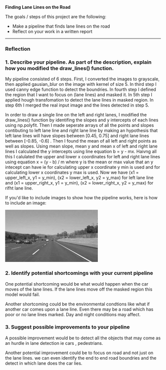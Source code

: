 **Finding Lane Lines on the Road**

The goals / steps of this project are the following:
* Make a pipeline that finds lane lines on the road
* Reflect on your work in a written report


[//]: # (Image References)

[image1]: ./examples/grayscale.jpg "Grayscale"

---

### Reflection

### 1. Describe your pipeline. As part of the description, explain how you modified the draw_lines() function.

My pipeline consisted of 6 steps. First, I converted the images to grayscale, then applied gausian_blur on the image with kernel of size 5. In third step I used canny edge function to detect the boundries. In fourth step I defined the region that I want to focus on (lane lines) and masked it. In 5th step I applied hough transfomation to detect the lane lines in masked region. In step 6th I merged the real input image and the lines detected in step 5.

In order to draw a single line on the left and right lanes, I modified the draw_lines() function by identifing the slopes and y intercepts of each lines using np.polyfit. Then I made seperate arrays of all the points and slopes contibuting to left lane line and right lane line by making an hypothesis that left lane lines will have slopes between [0.45, 0.75] and right lane lines between [-0.85, -0.6] . Then I found the mean of all left and right points as well as slopes. Using mean slope, mean y and mean x of left and right lane lines I calculated the y intercepts using line equation b = y - mx. Haivng all this I calulated the upper and lower x coordinates for left and right lane lines using equation x = (y - b) / m where y is the mean or max value that an y intecept can have ie for calculating upper x coordinate y min is used and for calculating lower x coordinates y max is used. Now we have (x1 = upper_left_x, y1 = y_min), (x2 = lower_left_x, y2 = y_max) for left lane line and (x1 = upper_right_x, y1 = y_min), (x2 = lower_right_x, y2 = y_max) for rifht lane line.

If you'd like to include images to show how the pipeline works, here is how to include an image: 

![alt text][image1]


### 2. Identify potential shortcomings with your current pipeline


One potential shortcoming would be what would happen when the car moves of the lane lines. If the lane lines move off the masked region this model would fail. 

Another shortcoming could be the environmental condtions like what if another car comes upon a lane line. Even there may be a road which has poor or no lane lines marked. Day and night conditions may affect.


### 3. Suggest possible improvements to your pipeline

A possible improvement would be to detect all the objects that may come as an hurdle in lane detection ie cars , pedestrians. 

Another potential improvement could be to focus on road and not just on the lane lines. we can even identify the end to end road boundries and the detect in which lane does the car lies.

